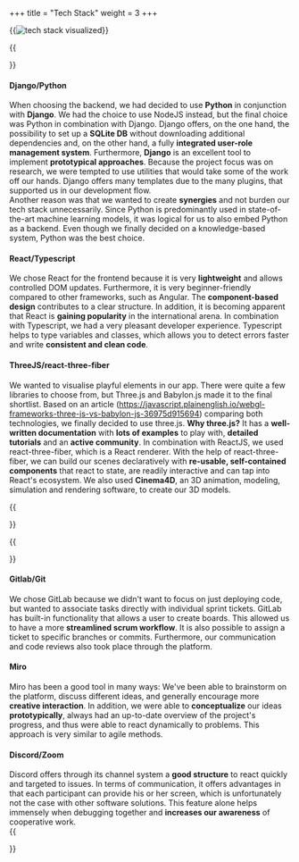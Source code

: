 +++
title = "Tech Stack"
weight = 3
+++

{{<image src="tech-stack.png" alt="tech stack visualized" caption="Our tech stack">}}

{{<section title="Tech Stack">}}

#### Django/Python

When choosing the backend, we had decided to use **Python** in conjunction with **Django**. We had the choice to use NodeJS instead, but the final choice was Python in combination with Django. Django offers, on the one hand, the possibility to set up a **SQLite DB** without downloading additional dependencies and, on the other hand, a fully **integrated user-role management system**. Furthermore, **Django** is an excellent tool to implement **prototypical approaches**. Because the project focus was on research, we were tempted to use utilities that would take some of the work off our hands. Django offers many templates due to the many plugins, that supported us in our development flow.  
Another reason was that we wanted to create **synergies** and not burden our tech stack unnecessarily. Since Python is predominantly used in state-of-the-art machine learning models, it was logical for us to also embed Python as a backend. Even though we finally decided on a knowledge-based system, Python was the best choice.

#### React/Typescript

We chose React for the frontend because it is very **lightweight** and allows controlled DOM updates. Furthermore, it is very beginner-friendly compared to other frameworks, such as Angular. The **component-based design** contributes to a clear structure. In addition, it is becoming apparent that React is **gaining popularity** in the international arena. In combination with Typescript, we had a very pleasant developer experience. Typescript helps to type variables and classes, which allows you to detect errors faster and write **consistent and clean code**.

#### ThreeJS/react-three-fiber

We wanted to visualise playful elements in our app. There were quite a few libraries to choose from, but Three.js and Babylon.js made it to the final shortlist. Based on an article (<a href="https://javascript.plainenglish.io/webgl-frameworks-three-js-vs-babylon-js-36975d915694">https://javascript.plainenglish.io/webgl-frameworks-three-js-vs-babylon-js-36975d915694</a>) comparing both technologies, we finally decided to use three.js. **Why three.js?** It has a **well-written documentation** with **lots of examples** to play with, **detailed tutorials** and an **active community**. In combination with ReactJS, we used react-three-fiber, which is a React renderer. With the help of react-three-fiber, we can build our scenes declaratively with **re-usable, self-contained components** that react to state, are readily interactive and can tap into React's ecosystem.
We also used **Cinema4D**, an 3D animation, modeling, simulation and rendering software, to create our 3D models.

{{</section>}}

{{<section title="Development Tools">}}

#### Gitlab/Git

We chose GitLab because we didn't want to focus on just deploying code, but wanted to associate tasks directly with individual sprint tickets. GitLab has built-in functionality that allows a user to create boards. This allowed us to have a more **streamlined scrum workflow**. It is also possible to assign a ticket to specific branches or commits. Furthermore, our communication and code reviews also took place through the platform.

#### Miro

Miro has been a good tool in many ways:
We've been able to brainstorm on the platform, discuss different ideas, and generally encourage more **creative interaction**. In addition, we were able to **conceptualize** our ideas **prototypically**, always had an up-to-date overview of the project's progress, and thus were able to react dynamically to problems. This approach is very similar to agile methods.

#### Discord/Zoom

Discord offers through its channel system a **good structure** to react quickly and targeted to issues. In terms of communication, it offers advantages in that each participant can provide his or her screen, which is unfortunately not the case with other software solutions. This feature alone helps immensely when debugging together and **increases our awareness** of cooperative work.  
{{</section>}}
